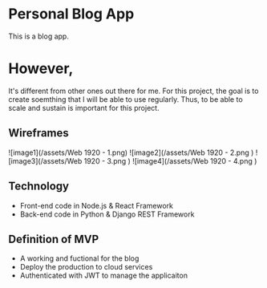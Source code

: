 # Personal Blog App

This is a blog app.

# However,

It's different from other ones out there for me. For this project, the goal is
to create soemthing that I will be able to use regularly. Thus, to be able to
scale and sustain is important for this project.

## Wireframes

![image1](/assets/Web 1920 - 1.png) ![image2](/assets/Web 1920 - 2.png )
![image3](/assets/Web 1920 - 3.png ) ![image4](/assets/Web 1920 - 4.png )

## Technology

-   Front-end code in Node.js & React Framework
-   Back-end code in Python & Django REST Framework

## Definition of MVP

-   A working and fuctional for the blog
-   Deploy the production to cloud services
-   Authenticated with JWT to manage the applicaiton
